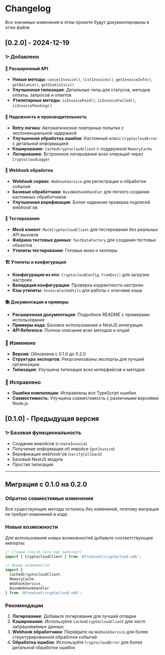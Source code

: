 # Changelog

Все значимые изменения в этом проекте будут документированы в этом файле.

## [0.2.0] - 2024-12-19

### ✨ Добавлено

#### 🔧 Расширенный API
- **Новые методы**: `cancelInvoice()`, `listInvoices()`, `getInvoiceInfo()`, `getBalance()`, `getStatistics()`
- **Улучшенная типизация**: Детальные типы для статусов, методов оплаты, запросов и ответов
- **Утилитарные методы**: `isInvoicePaid()`, `isInvoiceFailed()`, `isInvoicePending()`

#### 🔄 Надежность и производительность
- **Retry логика**: Автоматические повторные попытки с экспоненциальной задержкой
- **Улучшенная обработка ошибок**: Кастомный класс `CryptocloudError` с детальной информацией
- **Кэширование**: `CachedCryptocloudClient` с поддержкой `MemoryCache`
- **Логирование**: Встроенное логирование всех операций через `CryptocloudLogger`

#### 🎯 Webhook обработка
- **Webhook сервис**: `WebhookService` для регистрации и обработки событий
- **Базовые обработчики**: `BaseWebhookHandler` для легкого создания кастомных обработчиков
- **Улучшенная верификация**: Более надежная проверка подписей webhook'ов

#### 🧪 Тестирование
- **Mock клиент**: `MockCryptocloudClient` для тестирования без реальных API вызовов
- **Фабрика тестовых данных**: `TestDataFactory` для создания тестовых объектов
- **Утилиты тестирования**: Готовые моки и хелперы

#### 🏗️ Утилиты и конфигурация
- **Конфигурация из env**: `CryptocloudConfig.fromEnv()` для загрузки настроек
- **Валидация конфигурации**: Проверка корректности настроек
- **Кэш утилиты**: `InvoiceCacheUtils` для работы с ключами кэша

#### 📚 Документация и примеры
- **Расширенная документация**: Подробное README с примерами использования
- **Примеры кода**: Базовое использование и NestJS интеграция
- **API Reference**: Полное описание всех методов и опций

### 🔄 Изменено

- **Версия**: Обновлена с 0.1.0 до 0.2.0
- **Структура экспортов**: Реорганизованы экспорты для лучшей организации
- **Типизация**: Улучшена типизация всех интерфейсов и методов

### 🐛 Исправлено

- **Ошибки компиляции**: Исправлены все TypeScript ошибки
- **Совместимость**: Улучшена совместимость с различными версиями Node.js

## [0.1.0] - Предыдущая версия

### ✨ Базовая функциональность
- Создание инвойсов (`createInvoice`)
- Получение информации об инвойсе (`getInvoice`)
- Верификация webhook'ов (`verifyCallback`)
- Базовый NestJS модуль
- Простая типизация

---

## Миграция с 0.1.0 на 0.2.0

### Обратно совместимые изменения
Все существующие методы остались без изменений, поэтому миграция не требует изменений в коде.

### Новые возможности
Для использования новых возможностей добавьте соответствующие импорты:

```typescript
// Старый способ (все еще работает)
import { CryptocloudClient } from '@freeinet/cryptocloud-sdk';

// Новые возможности
import { 
  CachedCryptocloudClient, 
  MemoryCache,
  WebhookService,
  BaseWebhookHandler 
} from '@freeinet/cryptocloud-sdk';
```

### Рекомендации
1. **Логирование**: Добавьте логирование для лучшей отладки
2. **Кэширование**: Используйте `CachedCryptocloudClient` для часто запрашиваемых данных
3. **Webhook обработчики**: Перейдите на `WebhookService` для более структурированной обработки событий
4. **Обработка ошибок**: Используйте `CryptocloudError` для более детальной обработки ошибок

